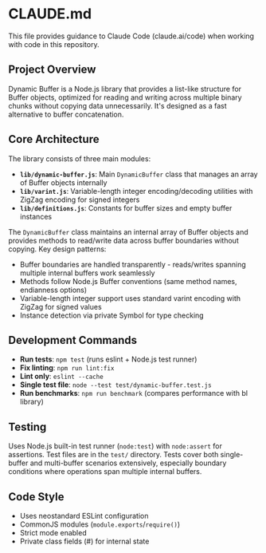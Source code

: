 # CLAUDE.md

This file provides guidance to Claude Code (claude.ai/code) when working with code in this repository.

## Project Overview

Dynamic Buffer is a Node.js library that provides a list-like structure for Buffer objects, optimized for reading and writing across multiple binary chunks without copying data unnecessarily. It's designed as a fast alternative to buffer concatenation.

## Core Architecture

The library consists of three main modules:

- **`lib/dynamic-buffer.js`**: Main `DynamicBuffer` class that manages an array of Buffer objects internally
- **`lib/varint.js`**: Variable-length integer encoding/decoding utilities with ZigZag encoding for signed integers
- **`lib/definitions.js`**: Constants for buffer sizes and empty buffer instances

The `DynamicBuffer` class maintains an internal array of Buffer objects and provides methods to read/write data across buffer boundaries without copying. Key design patterns:

- Buffer boundaries are handled transparently - reads/writes spanning multiple internal buffers work seamlessly
- Methods follow Node.js Buffer conventions (same method names, endianness options)
- Variable-length integer support uses standard varint encoding with ZigZag for signed values
- Instance detection via private Symbol for type checking

## Development Commands

- **Run tests**: `npm test` (runs eslint + Node.js test runner)
- **Fix linting**: `npm run lint:fix`
- **Lint only**: `eslint --cache`
- **Single test file**: `node --test test/dynamic-buffer.test.js`
- **Run benchmarks**: `npm run benchmark` (compares performance with bl library)

## Testing

Uses Node.js built-in test runner (`node:test`) with `node:assert` for assertions. Test files are in the `test/` directory. Tests cover both single-buffer and multi-buffer scenarios extensively, especially boundary conditions where operations span multiple internal buffers.

## Code Style

- Uses neostandard ESLint configuration
- CommonJS modules (`module.exports`/`require()`)
- Strict mode enabled
- Private class fields (#) for internal state